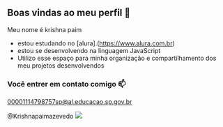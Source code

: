 ## Boas vindas ao meu perfil 💙

Meu nome é krishna paim 

- estou estudando no [alura].(https://www.alura.com.br)
- estou se desenvolvendo na linguagem JavaScript
- Utilizo esse espaço  para minha organização e compartilhamento dos meu projetos desenvolvendos

### Você entrer em contato comigo 📫

00001114798757sp@al.educacao.sp.gov.br

@Krishnapaimazevedo 
![](https://media1.tenor.com/m/F3xzCm4ibkkAAAAd/gay-make-out.gif)
